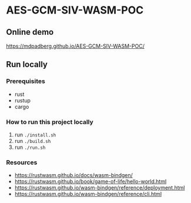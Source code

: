 # AES-GCM-SIV-WASM-POC

## Online demo
https://mdpadberg.github.io/AES-GCM-SIV-WASM-POC/

## Run locally  

### Prerequisites
- rust
- rustup
- cargo

### How to run this project locally
1. run `./install.sh`
2. run `./build.sh`
3. run `./run.sh`

### Resources
- https://rustwasm.github.io/docs/wasm-bindgen/
- https://rustwasm.github.io/book/game-of-life/hello-world.html
- https://rustwasm.github.io/wasm-bindgen/reference/deployment.html
- https://rustwasm.github.io/wasm-bindgen/reference/cli.html
